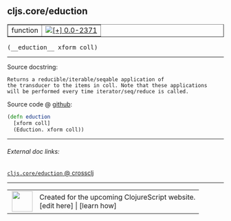 ## cljs.core/eduction



 <table border="1">
<tr>
<td>function</td>
<td><a href="https://github.com/cljsinfo/cljs-api-docs/tree/0.0-2371"><img valign="middle" alt="[+] 0.0-2371" title="Added in 0.0-2371" src="https://img.shields.io/badge/+-0.0--2371-lightgrey.svg"></a> </td>
</tr>
</table>


 <samp>
(__eduction__ xform coll)<br>
</samp>

---





Source docstring:

```
Returns a reducible/iterable/seqable application of
the transducer to the items in coll. Note that these applications	
will be performed every time iterator/seq/reduce is called.
```


Source code @ [github](https://github.com/clojure/clojurescript/blob/r2655/src/cljs/cljs/core.cljs#L8489-L8494):

```clj
(defn eduction
  [xform coll]
  (Eduction. xform coll))
```

<!--
Repo - tag - source tree - lines:

 <pre>
clojurescript @ r2655
└── src
    └── cljs
        └── cljs
            └── <ins>[core.cljs:8489-8494](https://github.com/clojure/clojurescript/blob/r2655/src/cljs/cljs/core.cljs#L8489-L8494)</ins>
</pre>

-->

---



###### External doc links:

[`cljs.core/eduction` @ crossclj](http://crossclj.info/fun/cljs.core.cljs/eduction.html)<br>

---

 <table>
<tr><td>
<img valign="middle" align="right" width="48px" src="http://i.imgur.com/Hi20huC.png">
</td><td>
Created for the upcoming ClojureScript website.<br>
[edit here] | [learn how]
</td></tr></table>

[edit here]:https://github.com/cljsinfo/cljs-api-docs/blob/master/cljsdoc/cljs.core/eduction.cljsdoc
[learn how]:https://github.com/cljsinfo/cljs-api-docs/wiki/cljsdoc-files

<!--

This information was too distracting to show to readers, but I'll leave it
commented here since it is helpful to:

- pretty-print the data used to generate this document
- and show how to retrieve that data



The API data for this symbol:

```clj
{:ns "cljs.core",
 :name "eduction",
 :signature ["[xform coll]"],
 :history [["+" "0.0-2371"]],
 :type "function",
 :full-name-encode "cljs.core/eduction",
 :source {:code "(defn eduction\n  [xform coll]\n  (Eduction. xform coll))",
          :title "Source code",
          :repo "clojurescript",
          :tag "r2655",
          :filename "src/cljs/cljs/core.cljs",
          :lines [8489 8494]},
 :full-name "cljs.core/eduction",
 :docstring "Returns a reducible/iterable/seqable application of\nthe transducer to the items in coll. Note that these applications\t\nwill be performed every time iterator/seq/reduce is called."}

```

Retrieve the API data for this symbol:

```clj
;; from Clojure REPL
(require '[clojure.edn :as edn])
(-> (slurp "https://raw.githubusercontent.com/cljsinfo/cljs-api-docs/catalog/cljs-api.edn")
    (edn/read-string)
    (get-in [:symbols "cljs.core/eduction"]))
```

-->
